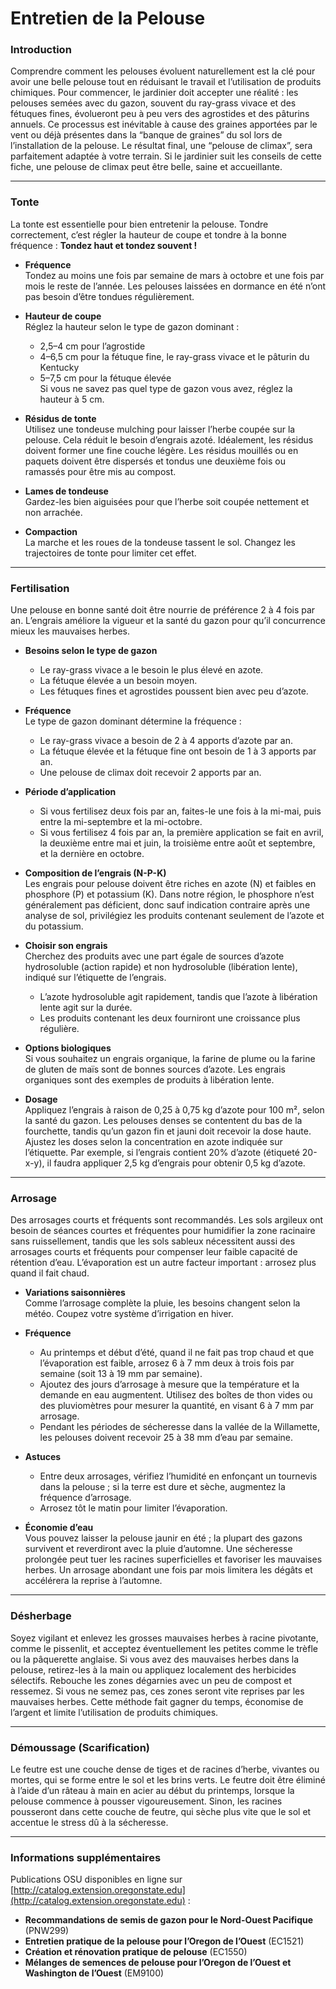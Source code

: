 # Entretien de la Pelouse

### Introduction

Comprendre comment les pelouses évoluent naturellement est la clé pour avoir une belle pelouse tout en réduisant le travail et l’utilisation de produits chimiques. Pour commencer, le jardinier doit accepter une réalité : les pelouses semées avec du gazon, souvent du ray-grass vivace et des fétuques fines, évolueront peu à peu vers des agrostides et des pâturins annuels. Ce processus est inévitable à cause des graines apportées par le vent ou déjà présentes dans la “banque de graines” du sol lors de l’installation de la pelouse. Le résultat final, une “pelouse de climax”, sera parfaitement adaptée à votre terrain. Si le jardinier suit les conseils de cette fiche, une pelouse de climax peut être belle, saine et accueillante.

---

### Tonte

La tonte est essentielle pour bien entretenir la pelouse. Tondre correctement, c’est régler la hauteur de coupe et tondre à la bonne fréquence : **Tondez haut et tondez souvent !**

- **Fréquence**  
  Tondez au moins une fois par semaine de mars à octobre et une fois par mois le reste de l’année. Les pelouses laissées en dormance en été n’ont pas besoin d’être tondues régulièrement.

- **Hauteur de coupe**  
  Réglez la hauteur selon le type de gazon dominant :  
  - 2,5–4 cm pour l’agrostide  
  - 4–6,5 cm pour la fétuque fine, le ray-grass vivace et le pâturin du Kentucky  
  - 5–7,5 cm pour la fétuque élevée  
  Si vous ne savez pas quel type de gazon vous avez, réglez la hauteur à 5 cm.

- **Résidus de tonte**  
  Utilisez une tondeuse mulching pour laisser l’herbe coupée sur la pelouse. Cela réduit le besoin d’engrais azoté. Idéalement, les résidus doivent former une fine couche légère. Les résidus mouillés ou en paquets doivent être dispersés et tondus une deuxième fois ou ramassés pour être mis au compost.

- **Lames de tondeuse**  
  Gardez-les bien aiguisées pour que l’herbe soit coupée nettement et non arrachée.

- **Compaction**  
  La marche et les roues de la tondeuse tassent le sol. Changez les trajectoires de tonte pour limiter cet effet.

---

### Fertilisation

Une pelouse en bonne santé doit être nourrie de préférence 2 à 4 fois par an. L’engrais améliore la vigueur et la santé du gazon pour qu’il concurrence mieux les mauvaises herbes.

- **Besoins selon le type de gazon**  
  - Le ray-grass vivace a le besoin le plus élevé en azote.  
  - La fétuque élevée a un besoin moyen.  
  - Les fétuques fines et agrostides poussent bien avec peu d’azote.

- **Fréquence**  
  Le type de gazon dominant détermine la fréquence :  
  - Le ray-grass vivace a besoin de 2 à 4 apports d’azote par an.  
  - La fétuque élevée et la fétuque fine ont besoin de 1 à 3 apports par an.  
  - Une pelouse de climax doit recevoir 2 apports par an.

- **Période d’application**  
  - Si vous fertilisez deux fois par an, faites-le une fois à la mi-mai, puis entre la mi-septembre et la mi-octobre.  
  - Si vous fertilisez 4 fois par an, la première application se fait en avril, la deuxième entre mai et juin, la troisième entre août et septembre, et la dernière en octobre.

- **Composition de l’engrais (N-P-K)**  
  Les engrais pour pelouse doivent être riches en azote (N) et faibles en phosphore (P) et potassium (K). Dans notre région, le phosphore n’est généralement pas déficient, donc sauf indication contraire après une analyse de sol, privilégiez les produits contenant seulement de l’azote et du potassium.

- **Choisir son engrais**  
  Cherchez des produits avec une part égale de sources d’azote hydrosoluble (action rapide) et non hydrosoluble (libération lente), indiqué sur l’étiquette de l’engrais.  
  - L’azote hydrosoluble agit rapidement, tandis que l’azote à libération lente agit sur la durée.  
  - Les produits contenant les deux fourniront une croissance plus régulière.

- **Options biologiques**  
  Si vous souhaitez un engrais organique, la farine de plume ou la farine de gluten de maïs sont de bonnes sources d’azote. Les engrais organiques sont des exemples de produits à libération lente.

- **Dosage**  
  Appliquez l’engrais à raison de 0,25 à 0,75 kg d’azote pour 100 m², selon la santé du gazon. Les pelouses denses se contentent du bas de la fourchette, tandis qu’un gazon fin et jauni doit recevoir la dose haute. Ajustez les doses selon la concentration en azote indiquée sur l’étiquette. Par exemple, si l’engrais contient 20% d’azote (étiqueté 20-x-y), il faudra appliquer 2,5 kg d’engrais pour obtenir 0,5 kg d’azote.

---

### Arrosage

Des arrosages courts et fréquents sont recommandés. Les sols argileux ont besoin de séances courtes et fréquentes pour humidifier la zone racinaire sans ruissellement, tandis que les sols sableux nécessitent aussi des arrosages courts et fréquents pour compenser leur faible capacité de rétention d’eau. L’évaporation est un autre facteur important : arrosez plus quand il fait chaud.

- **Variations saisonnières**  
  Comme l’arrosage complète la pluie, les besoins changent selon la météo. Coupez votre système d’irrigation en hiver.

- **Fréquence**  
  - Au printemps et début d’été, quand il ne fait pas trop chaud et que l’évaporation est faible, arrosez 6 à 7 mm deux à trois fois par semaine (soit 13 à 19 mm par semaine).  
  - Ajoutez des jours d’arrosage à mesure que la température et la demande en eau augmentent. Utilisez des boîtes de thon vides ou des pluviomètres pour mesurer la quantité, en visant 6 à 7 mm par arrosage.  
  - Pendant les périodes de sécheresse dans la vallée de la Willamette, les pelouses doivent recevoir 25 à 38 mm d’eau par semaine.

- **Astuces**  
  - Entre deux arrosages, vérifiez l’humidité en enfonçant un tournevis dans la pelouse ; si la terre est dure et sèche, augmentez la fréquence d’arrosage.  
  - Arrosez tôt le matin pour limiter l’évaporation.

- **Économie d’eau**  
  Vous pouvez laisser la pelouse jaunir en été ; la plupart des gazons survivent et reverdiront avec la pluie d’automne. Une sécheresse prolongée peut tuer les racines superficielles et favoriser les mauvaises herbes. Un arrosage abondant une fois par mois limitera les dégâts et accélérera la reprise à l’automne.

---

### Désherbage

Soyez vigilant et enlevez les grosses mauvaises herbes à racine pivotante, comme le pissenlit, et acceptez éventuellement les petites comme le trèfle ou la pâquerette anglaise. Si vous avez des mauvaises herbes dans la pelouse, retirez-les à la main ou appliquez localement des herbicides sélectifs. Rebouche les zones dégarnies avec un peu de compost et ressemez. Si vous ne semez pas, ces zones seront vite reprises par les mauvaises herbes. Cette méthode fait gagner du temps, économise de l’argent et limite l’utilisation de produits chimiques.

---

### Démoussage (Scarification)

Le feutre est une couche dense de tiges et de racines d’herbe, vivantes ou mortes, qui se forme entre le sol et les brins verts. Le feutre doit être éliminé à l’aide d’un râteau à main en acier au début du printemps, lorsque la pelouse commence à pousser vigoureusement. Sinon, les racines pousseront dans cette couche de feutre, qui sèche plus vite que le sol et accentue le stress dû à la sécheresse.

---

### Informations supplémentaires

Publications OSU disponibles en ligne sur [http://catalog.extension.oregonstate.edu](http://catalog.extension.oregonstate.edu) :

- **Recommandations de semis de gazon pour le Nord-Ouest Pacifique** (PNW299)  
- **Entretien pratique de la pelouse pour l’Oregon de l’Ouest** (EC1521)  
- **Création et rénovation pratique de pelouse** (EC1550)  
- **Mélanges de semences de pelouse pour l’Oregon de l’Ouest et Washington de l’Ouest** (EM9100)
